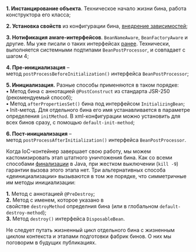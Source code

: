   
**1. Инстанцирование объекта**. Техническое начало жизни бина, работа конструктора его класса;  
  
**2. Установка свойств** из конфигурации бина, [внедрение зависимостей](https://itsobes.ru/JavaSobes/kak-spring-framework-realizuet-pattern-dependency-injection);  
  
**3. Нотификация aware-интерфейсов**. `BeanNameAware`, `BeanFactoryAware` и другие. Мы уже писали о таких интерфейсах [ранее](https://itsobes.ru/JavaSobes/kogda-ispolzuiut-aware-interfeisy-v-spring). Технически, выполняется системными подтипами `BeanPostProcessor`, и совпадает с шагом 4;  
  
**4. Пре-инициализация** – метод `postProcessBeforeInitialization()` интерфейса `BeanPostProcessor`;  
  
**5. Инициализация.** Разные способы применяются в таком порядке:  
**•** Метод бина с аннотацией `@PostConstruct` из стандарта JSR-250 (рекомендуемый способ);  
**•** Метод `afterPropertiesSet()` бина под интерфейсом `InitializingBean`;  
**•** Init-метод. Для отдельного бина его имя устанавливается в параметре определения `initMethod`. В xml-конфигурации можно установить для всех бинов сразу, с помощью `default-init-method`;  
  
**6. Пост-инициализация** – метод `postProcessAfterInitialization()` интерфейса `BeanPostProcessor`.

Когда IoC-контейнер завершает свою работу, мы можем кастомизировать этап штатного уничтожения бина. Как со всеми способами [финализации](https://itsobes.ru/JavaSobes/finalize) в Java, при жестком выключении (`kill -9`) гарантии вызова этого этапа нет. Три альтернативных способа «деинициализации» вызываются в том же порядке, что симметричные им методы инициализации:  
  
**1.** Метод с аннотацией `@PreDestroy`;  
**2.** Метод с именем, которое указано в свойстве `destroyMethod` определния бина (или в глобальном `default-destroy-method`);  
**3.** Метод `destroy()` интерфейса `DisposableBean`.  
  
Не следует путать жизненный цикл отдельного бина с жизненным циклом контекста и этапами подготовки фабрик бинов. О них мы поговорим в будущих публикациях.
